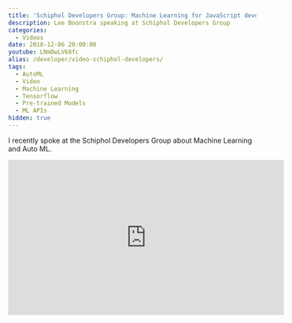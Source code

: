 ```yaml
---
title: 'Schiphol Developers Group: Machine Learning for JavaScript developers'
description: Lee Boonstra speaking at Schiphol Developers Group
categories:
  - Videos
date: 2018-12-06 20:00:00
youtube: LNmDwLV68fc
alias: /developer/video-schiphol-developers/
tags:
  - AutoML
  - Video
  - Machine Learning
  - Tensorflow
  - Pre-trained Models
  - ML APIs
hidden: true
---
```


I recently spoke at the Schiphol Developers Group about Machine Learning and Auto ML.

<!--more-->
<iframe width="560" height="315" src="https://www.youtube.com/embed/LNmDwLV68fc?start=3869" frameborder="0" allow="accelerometer; autoplay; encrypted-media; gyroscope; picture-in-picture" allowfullscreen></iframe>
